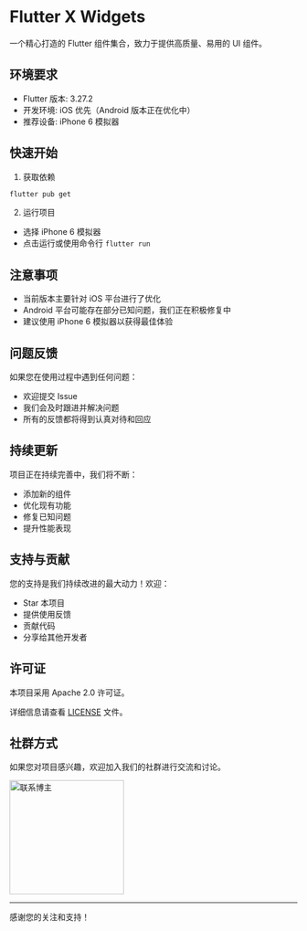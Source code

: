 <!-- @format -->

# Flutter X Widgets

一个精心打造的 Flutter 组件集合，致力于提供高质量、易用的 UI 组件。

## 环境要求

- Flutter 版本: 3.27.2
- 开发环境: iOS 优先（Android 版本正在优化中）
- 推荐设备: iPhone 6 模拟器

## 快速开始

1. 获取依赖

```bash
flutter pub get
```

2. 运行项目

- 选择 iPhone 6 模拟器
- 点击运行或使用命令行 `flutter run`

## 注意事项

- 当前版本主要针对 iOS 平台进行了优化
- Android 平台可能存在部分已知问题，我们正在积极修复中
- 建议使用 iPhone 6 模拟器以获得最佳体验

## 问题反馈

如果您在使用过程中遇到任何问题：

- 欢迎提交 Issue
- 我们会及时跟进并解决问题
- 所有的反馈都将得到认真对待和回应

## 持续更新

项目正在持续完善中，我们将不断：

- 添加新的组件
- 优化现有功能
- 修复已知问题
- 提升性能表现

## 支持与贡献

您的支持是我们持续改进的最大动力！欢迎：

- Star 本项目
- 提供使用反馈
- 贡献代码
- 分享给其他开发者

## 许可证

本项目采用 Apache 2.0 许可证。

详细信息请查看 [LICENSE](https://github.com/Lakr233/NotchDrop/blob/main/LICENSE) 文件。

## 社群方式

如果您对项目感兴趣，欢迎加入我们的社群进行交流和讨论。

<img src="https://purcotton-omni.oss-cn-shenzhen.aliyuncs.com/omni/purcotton/lbh5/assets/image/WechatIMG783.jpg" alt="联系博主" width="200"/>

---
感谢您的关注和支持！
